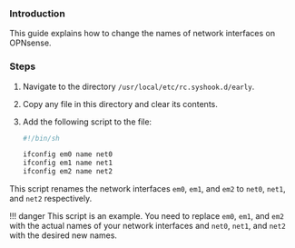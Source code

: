 ### Introduction

This guide explains how to change the names of network interfaces on OPNsense.

### Steps

1. Navigate to the directory `/usr/local/etc/rc.syshook.d/early`.

2. Copy any file in this directory and clear its contents.

3. Add the following script to the file:

    ```sh
    #!/bin/sh

    ifconfig em0 name net0
    ifconfig em1 name net1
    ifconfig em2 name net2
    ```

This script renames the network interfaces `em0`, `em1`, and `em2` to `net0`, `net1`, and `net2` respectively.

!!! danger
    This script is an example. You need to replace `em0`, `em1`, and `em2` with the actual names of your network interfaces and `net0`, `net1`, and `net2` with the desired new names.